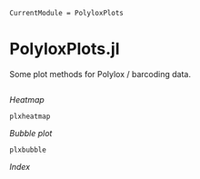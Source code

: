 
```@meta
CurrentModule = PolyloxPlots
```

# PolyloxPlots.jl

Some plot methods for Polylox / barcoding data.

```@contents
```

*Heatmap*

```@docs
plxheatmap
```

*Bubble plot*

```@docs
plxbubble
```

*Index*

```@index
```